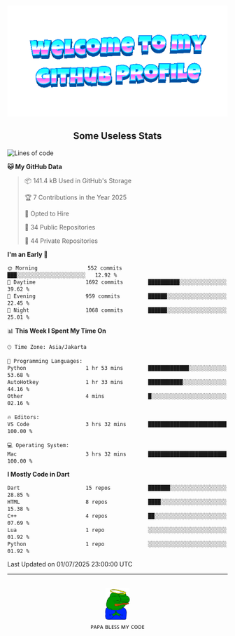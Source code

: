 <div align="center">
	<img src="https://raw.githubusercontent.com/deogw/deogw/main/assets/welkom.gif" alt="welkom to my github profile">
	<br>
</div>
<h2 style="text-align:center">Some Useless Stats</h3>

<!--START_SECTION:waka-->
![Lines of code](https://img.shields.io/badge/From%20Hello%20World%20I%27ve%20Written-11.6%20million%20lines%20of%20code-blue)

**🐱 My GitHub Data** 

> 📦 141.4 kB Used in GitHub's Storage 
 > 
> 🏆 7 Contributions in the Year 2025
 > 
> 💼 Opted to Hire
 > 
> 📜 34 Public Repositories 
 > 
> 🔑 44 Private Repositories 
 > 
**I'm an Early 🐤** 

```text
🌞 Morning                552 commits         ███░░░░░░░░░░░░░░░░░░░░░░   12.92 % 
🌆 Daytime                1692 commits        ██████████░░░░░░░░░░░░░░░   39.62 % 
🌃 Evening                959 commits         ██████░░░░░░░░░░░░░░░░░░░   22.45 % 
🌙 Night                  1068 commits        ██████░░░░░░░░░░░░░░░░░░░   25.01 % 
```


📊 **This Week I Spent My Time On** 

```text
🕑︎ Time Zone: Asia/Jakarta

💬 Programming Languages: 
Python                   1 hr 53 mins        █████████████░░░░░░░░░░░░   53.68 % 
AutoHotkey               1 hr 33 mins        ███████████░░░░░░░░░░░░░░   44.16 % 
Other                    4 mins              █░░░░░░░░░░░░░░░░░░░░░░░░   02.16 % 

🔥 Editors: 
VS Code                  3 hrs 32 mins       █████████████████████████   100.00 % 

💻 Operating System: 
Mac                      3 hrs 32 mins       █████████████████████████   100.00 % 
```

**I Mostly Code in Dart** 

```text
Dart                     15 repos            ███████░░░░░░░░░░░░░░░░░░   28.85 % 
HTML                     8 repos             ████░░░░░░░░░░░░░░░░░░░░░   15.38 % 
C++                      4 repos             ██░░░░░░░░░░░░░░░░░░░░░░░   07.69 % 
Lua                      1 repo              ░░░░░░░░░░░░░░░░░░░░░░░░░   01.92 % 
Python                   1 repo              ░░░░░░░░░░░░░░░░░░░░░░░░░   01.92 % 
```




 Last Updated on 01/07/2025 23:00:00 UTC
<!--END_SECTION:waka-->
---
<div align="center">
    <br>
    <a href="https://bit.ly/3A2g5zU">
        <img src="https://raw.githubusercontent.com/deogw/deogw/main/assets/papabless.png"
            alt="welkom to my github profile" height="75px">
    </a>
    <br>
ᴘᴀᴘᴀ ʙʟᴇꜱꜱ ᴍʏ ᴄᴏᴅᴇ
</div>
